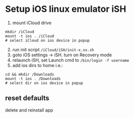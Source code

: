 # Setup iOS linux emulator iSH

1. mount iCloud drive
```shell
mkdir /iCloud
mount -t ios . /iCloud
# select iCloud on ios device in popup
```
2. run init script `/iCloud/iSH/init-x.xx.sh`
3. goto iOS settings -> iSH. turn on Recovery mode
4. relaunch iSH, set Launch cmd to `/bin/login -f username`
5. add ios dirs to home i.e.:
```shell
cd && mkdir /Downloads
mount -t ios . /Downloads
# select dir on ios device in popup
```

## reset defaults

delete and reinstall app
